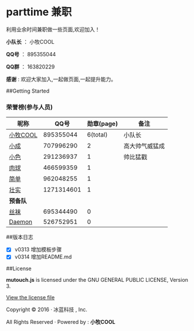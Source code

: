 ﻿# parttime 兼职

利用业余时间兼职做一些页面,欢迎加入！

**小队长** ： 小牧COOL

**QQ号** ： 895355044

**QQ群** ： 163820229

**感谢** : 欢迎大家加入,一起做页面,一起提升能力。

##Getting Started
### 荣誉榜(参与人员)
昵称 | **QQ号** | 勋章(page) | 备注
---- |--------- |------------| ----
[小牧COOL](https://github.com/XiaoMuCOOL/) | 895355044 | 6(total) | 小队长
[小成](https://github.com/xiaochenggit/) | 707996290 | 2 | 高大帅气威猛成
[小色](https://github.com/kehuayuan/) | 291236937 | 1 | 帅比猛戳
[肉球](https://github.com/rouqiu110/) | 466599359 | 1 | 
[简单](https://github.com/xmdatuer/) | 962048255 | 1 | 
[壮实](https://github.com/linyezz/) | 1271314601 | 1 | 
**预备队** |  |  | 
[丝袜](https://github.com/pengle609/) | 695344490 | 0 | 
[Daemon](https://github.com/zhiyandaemon/) | 526752951 | 0 | 

##版本日志
- [X] v0313 增加模板步骤
- [X] v0314 增加README.md

##License

**mutouch.js** is licensed under the GNU GENERAL PUBLIC LICENSE, Version 3. 

[View the license file](https://github.com/XiaoMuCOOL/mutouch/blob/master/LICENSE)

Copyright © 2016 · 冰蓝科技 , Inc. 

All Rights Reserved · Powered by : **小牧COOL**